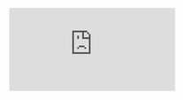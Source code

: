 ![GitHubViewsCounter](https://openlabx.com/githubviewscounter/api/gitvcr.php?username=ajee10x&repository=t2&theme=light)

